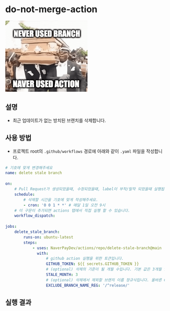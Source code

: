 # do-not-merge-action

![delete](./src/assets/delete.gif)

## 설명

- 최근 업데이트가 없는 방치된 브랜치를 삭제합니다.

## 사용 방법

- 프로젝트 root의 `.github/workflows` 경로에 아래와 같이 `.yaml` 파일을 작성합니다.

```yaml
# 기호에 맞게 변경해주세요
name: delete stale branch 

on:
    # Pull Request가 생성되었을때, 수정되었을때, label이 부착/탈착 되었을때 실행됩니다.
    schedule:
        # 삭제할 시간을 기호에 맞게 작성해주세요. 
        - cron: '0 0 1 * *' # 매달 1일 오전 9시
    # 이 구문이 추가되면 actions 탭에서 직접 실행 할 수 있습니다.
    workflow_dispatch:

jobs:
    delete_stale_branch:
        runs-on: ubuntu-latest
        steps:
            - uses: NaverPayDev/actions/repo/delete-stale-branch@main
              with:
                  # github action 실행을 위한 토큰입니다.
                  GITHUB_TOKEN: ${{ secrets.GITHUB_TOKEN }}
                  # (optional) 삭제의 기준이 될 개월 수입니다. 기본 값은 3개월 입니다.
                  STALE_MONTH: 3
                  # (optional) 삭제에서 제외할 브랜치 이름 정규식입니다. 올바른 Globs 문법이 아니면 무시됩니다.
                  EXCLUDE_BRANCH_NAME_REG: '/^release/'

```

## 실행 결과
